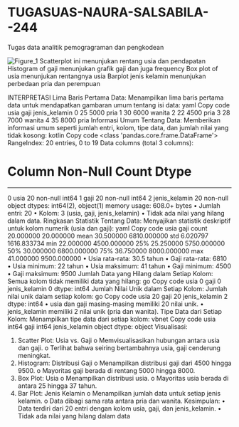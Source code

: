 # TUGASUAS-NAURA-SALSABILA--244

Tugas data analitik pemogragraman dan pengkodean

![Figure_1](https://github.com/naurasalsabila06/TUGASUAS-NAURA-SALSABILA--244/assets/167267738/6453fa39-a6bd-412a-a6bc-3919421b5946)
Scatterplot ini menunjukan rentang usia dan pendapatan
Histogram of gaji menunjukan grafik gaji dan juga frequency
Box plot of usia menunjukan rentangnya usia
Barplot jenis kelamin menunjukan perbedaan pria dan perempuan

INTERPRETASI 
Lima Baris Pertama Data:
Menampilkan lima baris pertama data untuk mendapatkan gambaran umum tentang isi data:
yaml
Copy code
   usia   gaji jenis_kelamin
0    25  5000         pria
1    30  6000       wanita
2    22  4500         pria
3    28  7000       wanita
4    35  8000         pria
Informasi Umum Tentang Data:
Memberikan informasi umum seperti jumlah entri, kolom, tipe data, dan jumlah nilai yang tidak kosong:
kotlin
Copy code
<class 'pandas.core.frame.DataFrame'>
RangeIndex: 20 entries, 0 to 19
Data columns (total 3 columns):
 #   Column        Non-Null Count  Dtype
---  ------        --------------  -----
 0   usia          20 non-null     int64
 1   gaji          20 non-null     int64
 2   jenis_kelamin 20 non-null     object
dtypes: int64(2), object(1)
memory usage: 608.0+ bytes
•	Jumlah entri: 20
•	Kolom: 3 (usia, gaji, jenis_kelamin)
•	Tidak ada nilai yang hilang dalam data.
Ringkasan Statistik Tentang Data:
Menyajikan statistik deskriptif untuk kolom numerik (usia dan gaji):
yaml
Copy code
            usia         gaji
count  20.000000    20.000000
mean   30.500000  6810.000000
std     6.020797  1616.833734
min    22.000000  4500.000000
25%    25.250000  5750.000000
50%    30.000000  6800.000000
75%    36.750000  8000.000000
max    41.000000  9500.000000
•	Usia rata-rata: 30.5 tahun
•	Gaji rata-rata: 6810
•	Usia minimum: 22 tahun
•	Usia maksimum: 41 tahun
•	Gaji minimum: 4500
•	Gaji maksimum: 9500
Jumlah Data yang Hilang dalam Setiap Kolom:
Semua kolom tidak memiliki data yang hilang:
go
Copy code
usia            0
gaji            0
jenis_kelamin   0
dtype: int64
Jumlah Nilai Unik dalam Setiap Kolom:
Jumlah nilai unik dalam setiap kolom:
go
Copy code
usia            20
gaji            20
jenis_kelamin    2
dtype: int64
•	usia dan gaji masing-masing memiliki 20 nilai unik.
•	jenis_kelamin memiliki 2 nilai unik (pria dan wanita).
Tipe Data dari Setiap Kolom:
Menampilkan tipe data dari setiap kolom:
vbnet
Copy code
usia             int64
gaji             int64
jenis_kelamin   object
dtype: object
Visualisasi:
1.	Scatter Plot: Usia vs. Gaji
o	Memvisualisasikan hubungan antara usia dan gaji.
o	Terlihat bahwa seiring bertambahnya usia, gaji cenderung meningkat.
2.	Histogram: Distribusi Gaji
o	Menampilkan distribusi gaji dari 4500 hingga 9500.
o	Mayoritas gaji berada di rentang 5000 hingga 8000.
3.	Box Plot: Usia
o	Menampilkan distribusi usia.
o	Mayoritas usia berada di antara 25 hingga 37 tahun.
4.	Bar Plot: Jenis Kelamin
o	Menampilkan jumlah data untuk setiap jenis kelamin.
o	Data dibagi sama rata antara pria dan wanita.
Kesimpulan:
•	Data terdiri dari 20 entri dengan kolom usia, gaji, dan jenis_kelamin.
•	Tidak ada nilai yang hilang dalam data


